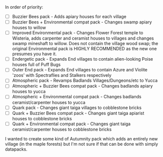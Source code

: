 In order of priority:

- [ ] Buzzier Bees pack - Adds apiary houses for each village
- [ ] Buzzier Bees + Environmental compat pack - Changes swamp apiary houses to willow
- [ ] Improved Environmental pack - Changes Flower Forest temple to Wisteria, adds carpenter and ceramist houses to villages and changes swamp mineshaft to willow. Does not contain the village wood swap; the original Environmental pack is HIGHLY RECOMMENDED as the new one presumes you have it.
- [ ] Endergetic pack - Expands End villages to contain alien-looking Poise houses full of Puff Bugs
- [ ] Outer End pack - Expands End villages to contain Azure and Violite 'zoos' with Spectraflies and Stalkers respectively
- [ ] Atmospheric pack - Revamps Badlands Villages/Dungeons/etc to Yucca
- [ ] Atmospheric + Buzzier Bees compat pack - Changes badlands apiary houses to yucca
- [ ] Atmospheric + Environmental compat pack - Changes badlands ceramist/carpenter houses to yucca
- [ ] Quark pack - Changes giant taiga villages to cobblestone bricks
- [ ] Quark + Buzzier Bees compat pack - Changes giant taiga apiarist houses to cobblestone bricks
- [ ] Quark + Environmental compat pack - Changes giant taiga ceramist/carpenter houses to cobblestone bricks

I wanted to create some kind of Autumnity pack which adds an entirely new village (in the maple forests) but I'm not sure if that can be done with simply datapacks.
